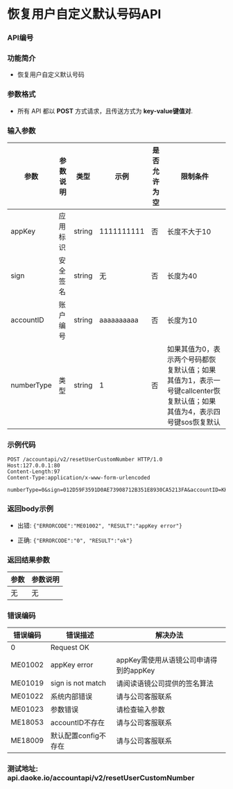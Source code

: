 恢复用户自定义默认号码API
=================================

### API编号

### 功能简介
* 恢复用户自定义默认号码

### 参数格式

* 所有 API 都以 **POST** 方式请求，且传送方式为 **key-value键值对**.


### 输入参数

 参数                   |参数说明            |  类型       |   示例             |是否允许为空|  限制条件
------------------------|--------------------|-------------|--------------------|------------|---------------------
 appKey                 | 应用标识           | string      |  1111111111        |否          | 长度不大于10
 sign                   | 安全签名           | string      |  无                |否          | 长度为40
 accountID              | 账户编号           | string      |  aaaaaaaaaa        |否          | 长度为10
 numberType             | 类型               | string      |  1                 |否          | 如果其值为0，表示两个号码都恢复默认值；如果其值为1，表示一号键callcenter恢复默认值；如果其值为4，表示四号键sos恢复默认
 

### 示例代码

    POST /accountapi/v2/resetUserCustomNumber HTTP/1.0
    Host:127.0.0.1:80
    Content-Length:97
    Content-Type:application/x-www-form-urlencoded

    numberType=0&sign=012D59F3591D0AE73908712B351E8930CA5213FA&accountID=KHrD79T38a&appKey=1111111111
 
### 返回body示例

* 出错: `{"ERRORCODE":"ME01002", "RESULT":"appKey error"}`

* 正确: `{"ERRORCODE":"0", "RESULT":"ok"}`


### 返回结果参数

参数            | 参数说明
----------------|-------------------------------------------
无              | 无


### 错误编码

错误编码    | 错误描述                  | 解决办法
------------|---------------------------|------------------
0           | Request OK                |
ME01002     | appKey error              | appKey需使用从语镜公司申请得到的appKey
ME01019     | sign is not match         | 请阅读语镜公司提供的签名算法
ME01022     | 系统内部错误              | 请与公司客服联系
ME01023     | 参数错误                  | 请检查输入参数
ME18053     | accountID不存在           | 请与公司客服联系
ME18009     | 默认配置config不存在      | 请与公司客服联系


### 测试地址: api.daoke.io/accountapi/v2/resetUserCustomNumber
